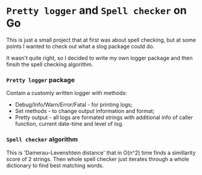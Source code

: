 # `Pretty logger` and `Spell checker` on Go

This is just a small project that at first was about spell checking, but at some points I wanted to check out what a slog package could do.

It wasn't quite right, so I decided to write my own logger package and then finsih the spell checking algorithm.

### `Pretty logger` package

Contain a customly written logger with methods:
- Debug/Info/Warn/Error/Fatal - for printing logs;
- Set methods - to change output information and format;
- Pretty output - all logs are formated strings with additional info of caller function, current date-time and level of log.

### `Spell checker` algorithm

This is 'Damerau–Levenshtein distance' that in O(n^2) time finds a simillarity score of 2 strings. Then whole spell checker just iterates through a whole dictionary to find best matching words.
